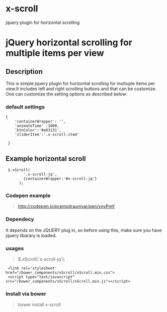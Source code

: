 # x-scroll
jquery plugin for horizontal scrolling

# jQuery horizontal scrolling for multiple items per view

## Description 

This is simple jquery plugin for horizontal scrolling for multuple items per view.It includes left and right scrolling buttons and that can be customize. One can customize the setting options as described below:

### default settings

    {
        'containerWrapper': '',
        'animateTime' :1000,
        'btnColor':'#e03131',
        'sliderItem':'.x-scroll-item'
   
     }
  		
## Example horizontal scroll
	 $.xScroll(
		    '.x-scroll-jq',
		    {containerWrapper:'#x-scroll-jq'}
		  );
	

### Codepen example
> http://codepen.io/pramodrauniyar/pen/vxvPmY

### Dependecy
It depends on the JQUERY plug in, so before using this, make sure you have jquery libarary is loaded. 

### usages
> $.xScroll('.x-scroll-jq');

	 <link rel='stylesheet' href="/bower_components/xScroll/xScroll.min.css">
	 <script type="text/javascript" src="/bower_components/xScroll/xScroll.min.js"></script>

### Install via bower
> bower install x-scroll 



